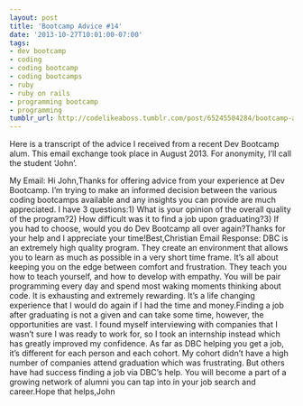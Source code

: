 ```yaml
---
layout: post
title: 'Bootcamp Advice #14'
date: '2013-10-27T10:01:00-07:00'
tags:
- dev bootcamp
- coding
- coding bootcamp
- coding bootcamps
- ruby
- ruby on rails
- programming bootcamp
- programming
tumblr_url: http://codelikeaboss.tumblr.com/post/65245504284/bootcamp-advice-14
---
```



Here is a transcript of the advice I received from a recent Dev Bootcamp alum. This email exchange took place in August 2013. For anonymity, I’ll call the student ‘John’.

My Email:
Hi John,Thanks for offering advice from your experience at Dev Bootcamp. I’m trying to make an informed decision between the various coding bootcamps available and any insights you can provide are much appreciated. I have 3 questions:1) What is your opinion of the overall quality of the program?2) How difficult was it to find a job upon graduating?3) If you had to choose, would you do Dev Bootcamp all over again?Thanks for your help and I appreciate your time!Best,Christian
Email Response:
DBC is an extremely high quality program. They create an environment that allows you to learn as much as possible in a very short time frame. It’s all about keeping you on the edge between comfort and frustration. They teach you how to teach yourself, and how to develop with empathy. You will be pair programming every day and spend most waking moments thinking about code. It is exhausting and extremely rewarding. It’s a life changing experience that I would do again if I had the time and money.Finding a job after graduating is not a given and can take some time, however, the opportunities are vast. I found myself interviewing with companies that I wasn’t sure I was ready to work for, so I took an internship instead which has greatly improved my confidence. As far as DBC helping you get a job, it’s different for each person and each cohort. My cohort didn’t have a high number of companies attend graduation which was frustrating. But others have had success finding a job via DBC’s help. You will become a part of a growing network of alumni you can tap into in your job search and career.Hope that helps,John
